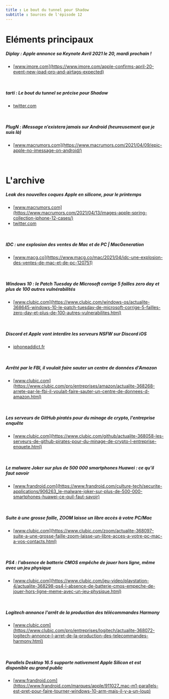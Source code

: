 ```yaml
---
title : Le bout du tunnel pour Shadow
subtitle : Sources de l'épisode 12
---
```

# Eléments principaux
##### Diplay : Apple annonce sa Keynote Avril 2021 le 20, mardi prochain !
 - [www.imore.com](https://www.imore.com/apple-confirms-april-20-event-new-ipad-pro-and-airtags-expected)
<br>

##### tarti : Le bout du tunnel se précise pour Shadow
 - [twitter.com](https://twitter.com/shadow_france/status/1382744871337885698?s=21)
<br>

##### PlugN : iMessage n’existera jamais sur Android (heureusement que je suis là)
 - [www.macrumors.com](https://www.macrumors.com/2021/04/09/epic-apple-no-imessage-on-android/)
<br>

# L'archive
##### Leak des nouvelles coques Apple en silicone, pour le printemps
 - [www.macrumors.com](https://www.macrumors.com/2021/04/13/images-apple-spring-collection-iphone-12-cases/)
 - [twitter.com](https://twitter.com/macrumors/status/1382700914251796481?s=21)
<br>

##### IDC : une explosion des ventes de Mac et de PC | MacGeneration
 - [www.macg.co](https://www.macg.co/mac/2021/04/idc-une-explosion-des-ventes-de-mac-et-de-pc-120751)
<br>

##### Windows 10 : le Patch Tuesday de Microsoft corrige 5 failles zero day et plus de 100 autres vulnérabilités
 - [www.clubic.com](https://www.clubic.com/windows-os/actualite-368645-windows-10-le-patch-tuesday-de-microsoft-corrige-5-failles-zero-day-et-plus-de-100-autres-vulnerabilites.html)
<br>

##### Discord et Apple vont interdire les serveurs NSFW sur Discord iOS
 - [iphoneaddict.fr](https://iphoneaddict.fr/post/news-317829-discord-ios-met-bloquer-serveurs-adultes-porno)
<br>

##### Arrêté par le FBI, il voulait faire sauter un centre de données d'Amazon
 - [www.clubic.com](https://www.clubic.com/pro/entreprises/amazon/actualite-368268-arrete-par-le-fbi-il-voulait-faire-sauter-un-centre-de-donnees-d-amazon.html)
<br>

##### Les serveurs de GitHub piratés pour du minage de crypto, l'entreprise enquête
 - [www.clubic.com](https://www.clubic.com/github/actualite-368058-les-serveurs-de-github-pirates-pour-du-minage-de-crypto-l-entreprise-enquete.html)
<br>

##### Le malware Joker sur plus de 500 000 smartphones Huawei : ce qu'il faut savoir
 - [www.frandroid.com](https://www.frandroid.com/culture-tech/securite-applications/906263_le-malware-joker-sur-plus-de-500-000-smartphones-huawei-ce-quil-faut-savoir)
<br>

##### Suite à une grosse faille, ZOOM laisse un libre accès à votre PC/Mac
 - [www.clubic.com](https://www.clubic.com/zoom/actualite-368097-suite-a-une-grosse-faille-zoom-laisse-un-libre-acces-a-votre-pc-mac-a-vos-contacts.html)
<br>

##### PS4 : l'absence de batterie CMOS empêche de jouer hors ligne, même avec un jeu physique
 - [www.clubic.com](https://www.clubic.com/jeu-video/playstation-4/actualite-368298-ps4-l-absence-de-batterie-cmos-empeche-de-jouer-hors-ligne-meme-avec-un-jeu-physique.html)
<br>

##### Logitech annonce l'arrêt de la production des télécommandes Harmony
 - [www.clubic.com](https://www.clubic.com/pro/entreprises/logitech/actualite-368072-logitech-annonce-l-arret-de-la-production-des-telecommandes-harmony.html)
<br>

##### Parallels Desktop 16.5 supporte nativement Apple Silicon et est disponible au grand public
 - [www.frandroid.com](https://www.frandroid.com/marques/apple/911027_mac-m1-parallels-est-pret-pour-faire-tourner-windows-10-arm-mais-il-y-a-un-loup)
<br>

